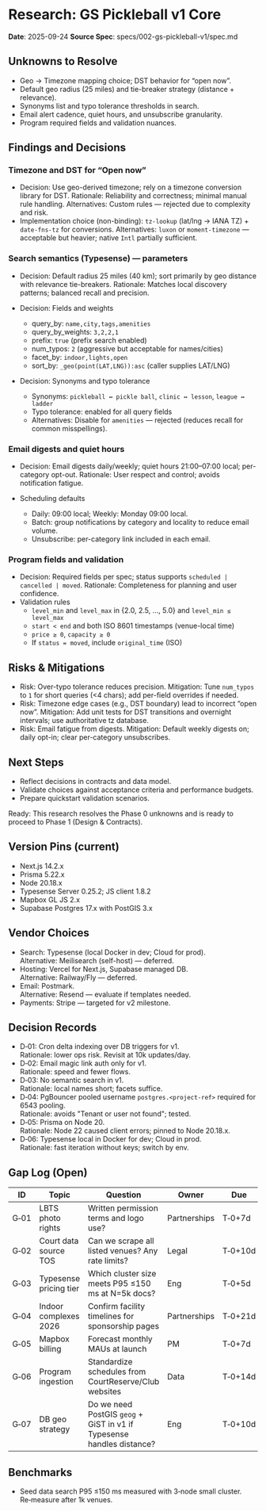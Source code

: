 # Research: GS Pickleball v1 Core

**Date**: 2025-09-24
**Source Spec**: specs/002-gs-pickleball-v1/spec.md

## Unknowns to Resolve

- Geo → Timezone mapping choice; DST behavior for “open now”.
- Default geo radius (25 miles) and tie-breaker strategy (distance + relevance).
- Synonyms list and typo tolerance thresholds in search.
- Email alert cadence, quiet hours, and unsubscribe granularity.
- Program required fields and validation nuances.

## Findings and Decisions

### Timezone and DST for “Open now”

- Decision: Use geo-derived timezone; rely on a timezone conversion library for DST.
  Rationale: Reliability and correctness; minimal manual rule handling.
  Alternatives: Custom rules — rejected due to complexity and risk.
- Implementation choice (non-binding): `tz-lookup` (lat/lng → IANA TZ) + `date-fns-tz` for conversions.
  Alternatives: `luxon` or `moment-timezone` — acceptable but heavier; native `Intl` partially sufficient.

### Search semantics (Typesense) — parameters

- Decision: Default radius 25 miles (40 km); sort primarily by geo distance with relevance tie-breakers.
  Rationale: Matches local discovery patterns; balanced recall and precision.

- Decision: Fields and weights
  - query_by: `name,city,tags,amenities`
  - query_by_weights: `3,2,2,1`
  - prefix: `true` (prefix search enabled)
  - num_typos: `2` (aggressive but acceptable for names/cities)
  - facet_by: `indoor,lights,open`
  - sort_by: `_geo(point(LAT,LNG)):asc` (caller supplies LAT/LNG)

- Decision: Synonyms and typo tolerance
  - Synonyms: `pickleball ↔ pickle ball`, `clinic ↔ lesson`, `league ↔ ladder`
  - Typo tolerance: enabled for all query fields
  - Alternatives: Disable for `amenities` — rejected (reduces recall for common misspellings).

### Email digests and quiet hours

- Decision: Email digests daily/weekly; quiet hours 21:00–07:00 local; per-category opt-out.
  Rationale: User respect and control; avoids notification fatigue.

- Scheduling defaults
  - Daily: 09:00 local; Weekly: Monday 09:00 local.
  - Batch: group notifications by category and locality to reduce email volume.
  - Unsubscribe: per-category link included in each email.

### Program fields and validation

- Decision: Required fields per spec; status supports `scheduled | cancelled | moved`.
  Rationale: Completeness for planning and user confidence.
- Validation rules
  - `level_min` and `level_max` in {2.0, 2.5, …, 5.0} and `level_min ≤ level_max`
  - `start < end` and both ISO 8601 timestamps (venue-local time)
  - `price ≥ 0`, `capacity ≥ 0`
  - If `status = moved`, include `original_time` (ISO)

## Risks & Mitigations

- Risk: Over-typo tolerance reduces precision.
  Mitigation: Tune `num_typos` to `1` for short queries (<4 chars); add per-field overrides if needed.
- Risk: Timezone edge cases (e.g., DST boundary) lead to incorrect “open now”.
  Mitigation: Add unit tests for DST transitions and overnight intervals; use authoritative tz database.
- Risk: Email fatigue from digests.
  Mitigation: Default weekly digests on; daily opt-in; clear per-category unsubscribes.

## Next Steps

- Reflect decisions in contracts and data model.
- Validate choices against acceptance criteria and performance budgets.
- Prepare quickstart validation scenarios.

Ready: This research resolves the Phase 0 unknowns and is ready to proceed to Phase 1 (Design & Contracts).

## Version Pins (current)

- Next.js 14.2.x
- Prisma 5.22.x
- Node 20.18.x
- Typesense Server 0.25.2; JS client 1.8.2
- Mapbox GL JS 2.x
- Supabase Postgres 17.x with PostGIS 3.x

## Vendor Choices

- Search: Typesense (local Docker in dev; Cloud for prod).  
  Alternative: Meilisearch (self-host) — deferred.
- Hosting: Vercel for Next.js, Supabase managed DB.  
  Alternative: Railway/Fly — deferred.
- Email: Postmark.  
  Alternative: Resend — evaluate if templates needed.
- Payments: Stripe — targeted for v2 milestone.

## Decision Records

- D‑01: Cron delta indexing over DB triggers for v1.  
  Rationale: lower ops risk. Revisit at 10k updates/day.
- D‑02: Email magic link auth only for v1.  
  Rationale: speed and fewer flows.
- D‑03: No semantic search in v1.  
  Rationale: local names short; facets suffice.
- D‑04: PgBouncer pooled username `postgres.<project-ref>` required for 6543 pooling.  
  Rationale: avoids "Tenant or user not found"; tested.
- D‑05: Prisma on Node 20.  
  Rationale: Node 22 caused client errors; pinned to Node 20.18.x.
- D‑06: Typesense local in Docker for dev; Cloud in prod.  
  Rationale: fast iteration without keys; switch by env.

## Gap Log (Open)

| ID | Topic | Question | Owner | Due | Status |
|---|---|---|---|---|---|
| G‑01 | LBTS photo rights | Written permission terms and logo use? | Partnerships | T‑0+7d | Open |
| G‑02 | Court data source TOS | Can we scrape all listed venues? Any rate limits? | Legal | T‑0+10d | Open |
| G‑03 | Typesense pricing tier | Which cluster size meets P95 ≤150 ms at N=5k docs? | Eng | T‑0+5d | Open |
| G‑04 | Indoor complexes 2026 | Confirm facility timelines for sponsorship pages | Partnerships | T‑0+21d | Open |
| G‑05 | Mapbox billing | Forecast monthly MAUs at launch | PM | T‑0+7d | Open |
| G‑06 | Program ingestion | Standardize schedules from CourtReserve/Club websites | Data | T‑0+14d | Open |
| G‑07 | DB geo strategy | Do we need PostGIS `geog` + GiST in v1 if Typesense handles distance? | Eng | T‑0+10d | Open |

## Benchmarks

- Seed data search P95 ≤150 ms measured with 3‑node small cluster.  
  Re‑measure after 1k venues.
